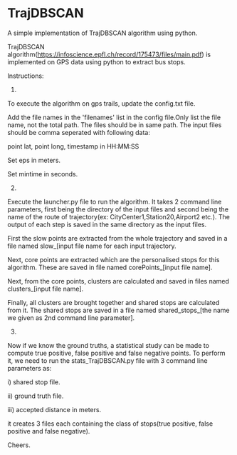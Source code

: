 # TrajDBSCAN
A simple implementation of TrajDBSCAN algorithm using python.

TrajDBSCAN algorithm(https://infoscience.epfl.ch/record/175473/files/main.pdf) is implemented on GPS data using python to extract bus stops.

Instructions:

1.

To execute the algorithm on gps trails, update the config.txt file.

Add the file names in the 'filenames' list in the config file.Only list the file name, not the total path. The files should be in same path.
The input files should be comma seperated with following data:

point lat, point long, timestamp in HH:MM:SS

Set eps in meters.

Set mintime in seconds.

2.

Execute the launcher.py file to run the algorithm. It takes 2 command line parameters, first being the directory of the input files and second being the name of the route of trajectory(ex: CityCenter1,Station20,Airport2 etc.).
The output of each step is saved in the same directory as the input files.

First the slow points are extracted from the whole trajectory and saved in a file named slow_[input file name for each input trajectory.

Next, core points are extracted which are the personalised stops for this algorithm. These are saved in file named corePoints_[input file name].

Next, from the core points, clusters are calculated and saved in files named clusters_[input file name].

Finally, all clusters are brought together and shared stops are calculated from it. The shared stops are saved in a file named shared_stops_[the name we given as 2nd command line parameter].

3.

Now if we know the ground truths, a statistical study can be made to compute true positive, false positive and false negative points.
To perform it, we need to run the stats_TrajDBSCAN.py file with 3 command line parameters as:

i) 	shared stop file.

ii) 	ground truth file.

iii)	accepted distance in meters.

it creates 3 files each containing the class of stops(true positive, false positive and false negative).

Cheers.
